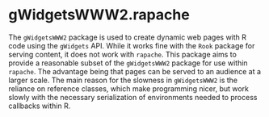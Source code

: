 gWidgetsWWW2.rapache
====================

The `gWidgetsWWW2` package is used to create dynamic web pages with R code using
the `gWidgets` API. While it works fine with the `Rook` package for serving content,
it does not work with `rapache`. This package aims to provide a reasonable subset
of the `gWidgetsWWW2` package for use within `rapache`. The advantage being that
pages can be served to an audience at a larger scale. The main reason for the slowness in `gWidgetsWWW2` is the reliance on reference classes, which make programming nicer, but work slowly with the necessary serialization of environments needed to process callbacks within R.

